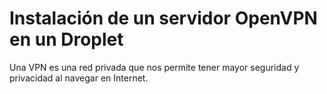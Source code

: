 # Instalación de un servidor OpenVPN en un Droplet

Una VPN es una red privada que nos permite tener mayor seguridad y privacidad al navegar en Internet.
